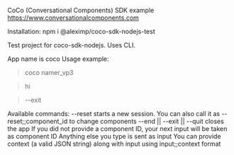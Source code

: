 CoCo (Conversational Components) SDK example
https://www.conversationalcomponents.com

Installation:
npm i @aleximp/coco-sdk-nodejs-test

Test project for coco-sdk-nodejs.
Uses CLI.

App name is coco
Usage example:

>coco namer_vp3

>hi

>--exit

Available commands:
--reset starts a new session. You can also call it as --reset;;component_id to change components
--end || --exit || --quit closes the app
If you did not provide a component ID, your next input will be taken as component ID
Anything else you type is sent as input
You can provide context (a valid JSON string) along with input using input;;context format
